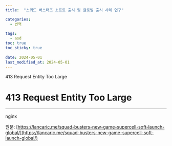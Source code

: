 ```yaml
---
title:  "스쿼드 버스터즈 소프트 출시 및 글로벌 출시 사례 연구"

categories:
  - 번역
  
tags:
  - asd
toc: true
toc_sticky: true
 
date: 2024-05-01
last_modified_at: 2024-05-01
---
```

413 Request Entity Too Large

# 413 Request Entity Too Large

* * *

nginx

원문: [https://lancaric.me/squad-busters-new-game-supercell-soft-launch-global/](https://lancaric.me/squad-busters-new-game-supercell-soft-launch-global/)